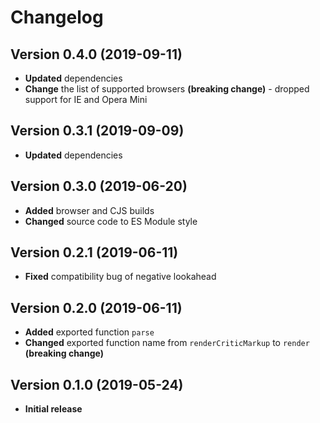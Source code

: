 # Changelog

## Version 0.4.0 (2019-09-11)

- **Updated** dependencies
- **Change** the list of supported browsers **(breaking change)** - dropped support for IE and Opera Mini

## Version 0.3.1 (2019-09-09)

- **Updated** dependencies

## Version 0.3.0 (2019-06-20)

- **Added** browser and CJS builds
- **Changed** source code to ES Module style

## Version 0.2.1 (2019-06-11)

- **Fixed** compatibility bug of negative lookahead

## Version 0.2.0 (2019-06-11)

- **Added** exported function `parse`
- **Changed** exported function name from `renderCriticMarkup` to `render` **(breaking change)**

## Version 0.1.0 (2019-05-24)

- **Initial release**